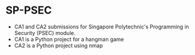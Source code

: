 # SP-PSEC
- CA1 and CA2 submissions for Singapore Polytechnic's Programming in Security (PSEC) module.
- CA1 is a Python project for a hangman game
- CA2 is a Python project using nmap
